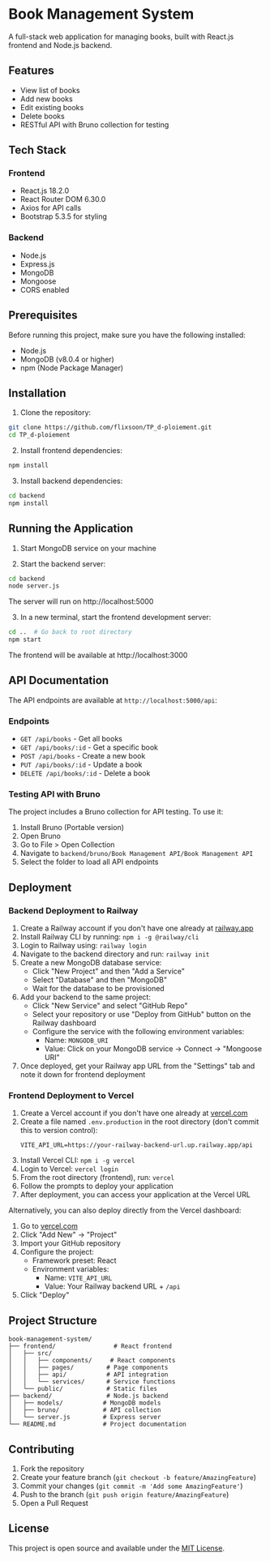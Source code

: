 # Book Management System

A full-stack web application for managing books, built with React.js frontend and Node.js backend.

## Features

- View list of books
- Add new books
- Edit existing books
- Delete books
- RESTful API with Bruno collection for testing

## Tech Stack

### Frontend
- React.js 18.2.0
- React Router DOM 6.30.0
- Axios for API calls
- Bootstrap 5.3.5 for styling

### Backend
- Node.js
- Express.js
- MongoDB
- Mongoose
- CORS enabled

## Prerequisites

Before running this project, make sure you have the following installed:
- Node.js
- MongoDB (v8.0.4 or higher)
- npm (Node Package Manager)

## Installation

1. Clone the repository:
```bash
git clone https://github.com/flixsoon/TP_d-ploiement.git
cd TP_d-ploiement
```

2. Install frontend dependencies:
```bash
npm install
```

3. Install backend dependencies:
```bash
cd backend
npm install
```

## Running the Application

1. Start MongoDB service on your machine

2. Start the backend server:
```bash
cd backend
node server.js
```
The server will run on http://localhost:5000

3. In a new terminal, start the frontend development server:
```bash
cd ..  # Go back to root directory
npm start
```
The frontend will be available at http://localhost:3000

## API Documentation

The API endpoints are available at `http://localhost:5000/api`:

### Endpoints

- `GET /api/books` - Get all books
- `GET /api/books/:id` - Get a specific book
- `POST /api/books` - Create a new book
- `PUT /api/books/:id` - Update a book
- `DELETE /api/books/:id` - Delete a book

### Testing API with Bruno

The project includes a Bruno collection for API testing. To use it:

1. Install Bruno (Portable version)
2. Open Bruno
3. Go to File > Open Collection
4. Navigate to `backend/bruno/Book Management API/Book Management API`
5. Select the folder to load all API endpoints

## Deployment

### Backend Deployment to Railway

1. Create a Railway account if you don't have one already at [railway.app](https://railway.app)
2. Install Railway CLI by running: `npm i -g @railway/cli`
3. Login to Railway using: `railway login`
4. Navigate to the backend directory and run: `railway init`
5. Create a new MongoDB database service:
   - Click "New Project" and then "Add a Service"
   - Select "Database" and then "MongoDB"
   - Wait for the database to be provisioned
6. Add your backend to the same project:
   - Click "New Service" and select "GitHub Repo"
   - Select your repository or use "Deploy from GitHub" button on the Railway dashboard
   - Configure the service with the following environment variables:
     - Name: `MONGODB_URI`
     - Value: Click on your MongoDB service → Connect → "Mongoose URI"
7. Once deployed, get your Railway app URL from the "Settings" tab and note it down for frontend deployment

### Frontend Deployment to Vercel

1. Create a Vercel account if you don't have one already at [vercel.com](https://vercel.com)
2. Create a file named `.env.production` in the root directory (don't commit this to version control):
   ```
   VITE_API_URL=https://your-railway-backend-url.up.railway.app/api
   ```
3. Install Vercel CLI: `npm i -g vercel`
4. Login to Vercel: `vercel login`
5. From the root directory (frontend), run: `vercel`
6. Follow the prompts to deploy your application
7. After deployment, you can access your application at the Vercel URL

Alternatively, you can also deploy directly from the Vercel dashboard:
1. Go to [vercel.com](https://vercel.com)
2. Click "Add New" → "Project"
3. Import your GitHub repository
4. Configure the project:
   - Framework preset: React
   - Environment variables:
     - Name: `VITE_API_URL`
     - Value: Your Railway backend URL + `/api`
5. Click "Deploy"

## Project Structure

```
book-management-system/
├── frontend/                # React frontend
│   ├── src/
│   │   ├── components/     # React components
│   │   ├── pages/         # Page components
│   │   ├── api/           # API integration
│   │   └── services/      # Service functions
│   └── public/            # Static files
├── backend/               # Node.js backend
│   ├── models/           # MongoDB models
│   ├── bruno/            # API collection
│   └── server.js         # Express server
└── README.md             # Project documentation
```

## Contributing

1. Fork the repository
2. Create your feature branch (`git checkout -b feature/AmazingFeature`)
3. Commit your changes (`git commit -m 'Add some AmazingFeature'`)
4. Push to the branch (`git push origin feature/AmazingFeature`)
5. Open a Pull Request

## License

This project is open source and available under the [MIT License](LICENSE). 
